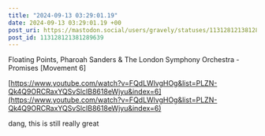 ```yaml
---
title: "2024-09-13 03:29:01.19"
date: 2024-09-13 03:29:01.19 +00
post_uri: https://mastodon.social/users/gravely/statuses/113128121381289639
post_id: 113128121381289639
---
```

Floating Points, Pharoah Sanders & The London Symphony Orchestra - Promises [Movement 6]

[https://www.youtube.com/watch?v=FQdLWlvgHOg&list=PLZN-Qk4Q9ORCRaxYQSvSlcIB8618eWjyu&index=6](https://www.youtube.com/watch?v=FQdLWlvgHOg&list=PLZN-Qk4Q9ORCRaxYQSvSlcIB8618eWjyu&index=6)

dang, this is still really great


